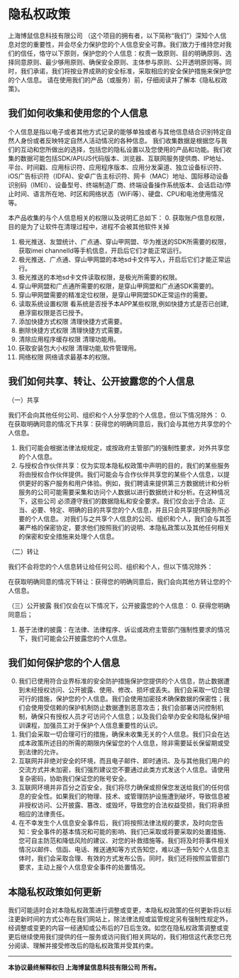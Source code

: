 # 隐私权政策

上海博鼠信息科技有限公司 （这个项目的拥有者，以下简称“我们”）深知个人信息对您的重要性，并会尽全力保护您的个人信息安全可靠。我们致力于维持您对我们的信任，恪守以下原则，保护您的个人信息：权责一致原则、目的明确原则、选择同意原则、最少够用原则、确保安全原则、主体参与原则、公开透明原则等。同时，我们承诺，我们将按业界成熟的安全标准，采取相应的安全保护措施来保护您的个人信息。 请在使用我们的产品（或服务）前，仔细阅读并了解本《隐私权政策》。  

## 我们如何收集和使用您的个人信息
个人信息是指以电子或者其他方式记录的能够单独或者与其他信息结合识别特定自然人身份或者反映特定自然人活动情况的各种信息。
我们收集数据是根据您与我们的互动和您所做出的选择，包括您的隐私设置以及您使用的产品和功能。我们收集的数据可能包括SDK/API/JS代码版本、浏览器、互联网服务提供商、IP地址、平台、时间戳、应用标识符、应用程序版本、应用分发渠道、独立设备标识符、iOS广告标识符（IDFA)、安卓广告主标识符、网卡（MAC）地址、国际移动设备识别码（IMEI）、设备型号、终端制造厂商、终端设备操作系统版本、会话启动/停止时间、语言所在地、时区和网络状态（WiFi等）、硬盘、CPU和电池使用情况等。

本产品收集的与个人信息相关的权限以及说明汇总如下：
0. 获取账户信息权限，目的是为了让软件在清理过程中，进程不会被其他软件关掉
1. 极光推送、友盟统计、广点通、穿山甲网盟、华为推送的SDK所需要的权限，获取imei channelId等手机信息，开启后它们才能正常运行。
2. 极光推送、广点通、穿山甲网盟的本地sd卡文件写入，开启后它们才能正常运行。
3. 极光推送的本地sd卡文件读取权限，是极光所需要的权限。
4. 穿山甲网盟和广点通所需要的权限，是穿山甲网盟和广点通SDK需要的。
5. 穿山甲网盟需要的精准定位权限，是穿山甲网盟SDK正常运作的需要。
6. 读取系统设置权限 看系统是否授予本APP某些权限,例如快捷方式是否已创建,悬浮窗权限是否已授予。
7. 添加快捷方式权限 清理快捷方式需要。
8. 删除快捷方式权限 清理快捷方式需要。
9. 清除应用程序缓存权限 清理功能用。
10. 获取安装包大小权限 清理功能,软件管理用。
11. 网络权限 网络请求最基本的权限。  

## 我们如何共享、转让、公开披露您的个人信息
（一）共享

我们不会向其他任何公司、组织和个人分享您的个人信息，但以下情况除外：
0. 在获取明确同意的情况下共享：获得您的明确同意后，我们会与其他方共享您的个人信息。
1. 我们可能会根据法律法规规定，或按政府主管部门的强制性要求，对外共享您的个人信息。
2. 与授权合作伙伴共享：仅为实现本隐私权政策中声明的目的，我们的某些服务将由授权合作伙伴提供。我们可能会与合作伙伴共享您的某些个人信息，以提供更好的客户服务和用户体验。例如，我们聘请来提供第三方数据统计和分析服务的公司可能需要采集和访问个人数据以进行数据统计和分析。在这种情况下，这些公司 必须遵守我们的数据隐私和安全要求。我们仅会出于合法、正当、必要、特定、明确的目的共享您的个人信息，并且只会共享提供服务所必要的个人信息。
对我们与之共享个人信息的公司、组织和个人，我们会与其签署严格的保密协定，要求他们按照我们的说明、本隐私政策以及其他任何相关的保密和安全措施来处理个人信息。

（二）转让

我们不会将您的个人信息转让给任何公司、组织和个人，但以下情况除外：

在获取明确同意的情况下转让：获得您的明确同意后，我们会向其他方转让您的个人信息。

（三）公开披露
我们仅会在以下情况下，公开披露您的个人信息：
0. 获得您明确同意后；
1. 基于法律的披露：在法律、法律程序、诉讼或政府主管部门强制性要求的情况下，我们可能会公开披露您的个人信息。

## 我们如何保护您的个人信息
0. 我们已使用符合业界标准的安全防护措施保护您提供的个人信息，防止数据遭到未经授权访问、公开披露、使用、修改、损坏或丢失。我们会采取一切合理可行的措施，保护您的个人信息。我们会使用加密技术确保数据的保密性；我们会使用受信赖的保护机制防止数据遭到恶意攻击；我们会部署访问控制机制，确保只有授权人员才可访问个人信息；以及我们会举办安全和隐私保护培训课程，加强员工对于保护个人信息重要性的认识。  
1. 我们会采取一切合理可行的措施，确保未收集无关的个人信息。我们只会在达成本政策所述目的所需的期限内保留您的个人信息，除非需要延长保留期或受到法律的允许。  
2. 互联网并非绝对安全的环境，而且电子邮件、即时通讯、及与其他我们用户的交流方式并未加密，我们强烈建议您不要通过此类方式发送个人信息。请使用复杂密码，协助我们保证您的账号安全。  
3. 互联网环境并非百分之百安全，我们将尽力确保或担保您发送给我们的任何信息的安全性。如果我们的物理、技术、或管理防护设施遭到破坏，导致信息被非授权访问、公开披露、篡改、或毁坏，导致您的合法权益受损，我们将承担相应的法律责任。
4. 在不幸发生个人信息安全事件后，我们将按照法律法规的要求，及时向您告知：安全事件的基本情况和可能的影响、我们已采取或将要采取的处置措施、您可自主防范和降低风险的建议、对您的补救措施等。我们将及时将事件相关情况以邮件、信函、电话、推送通知等方式告知您，难以逐一告知个人信息主体时，我们会采取合理、有效的方式发布公告。同时，我们还将按照监管部门要求，主动上报个人信息安全事件的处置情况。

## 本隐私权政策如何更新
我们可能适时会对本隐私权政策进行调整或变更，本隐私权政策的任何更新将以标注更新时间的方式公布在我们网站上，除法律法规或监管规定另有强制性规定外，经调整或变更的内容一经通知或公布后的7日后生效。如您在隐私权政策调整或变更后继续使用我们提供的任一服务或访问我们相关网站的，我们相信这代表您已充分阅读、理解并接受修改后的隐私权政策并受其约束。

***
**本协议最终解释权归 上海博鼠信息科技有限公司 所有。**
